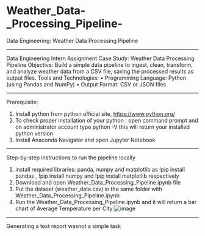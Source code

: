 # Weather_Data-_Processing_Pipeline-
Data Engineering: Weather Data Processing Pipeline 

*************
Data Engineering Intern Assignment 
Case Study: Weather Data Processing Pipeline 
Objective: Build a simple data pipeline to ingest, clean, transform, and analyze weather data from 
a CSV file, saving the processed results as output files. 
Tools and Technologies: 
• Programming Language: Python (using Pandas and NumPy) 
• Output Format: CSV or JSON files 

*************************
Prerequisite:
1. Install python from python official site, https://www.python.org/
2. To check proper installation of your python : open command prompt and on administrator account type python -V
   this will return your installed python version
3. Install Anaconda Navigator and  open Jupyter Notebook

*********************************************
Step-by-step instructions to run the pipeline locally
1. install required libraries: panda, numpy and matplotlib as !pip install pandas , !pip install numpy and !pip install matplotlib respectively
2. Download and open Weather_Data_Processing_Pipeline.ipynb file 
3. Put the dataset (weather_data.csv) in the same folder with Weather_Data_Processing_Pipeline.ipynb
4. Run the Weather_Data_Processing_Pipeline.ipynb and it will return a bar chart of Average Temperature per City
   ![image](https://github.com/user-attachments/assets/c2d086af-38f6-4de6-a2d2-058a123ded08)
 
**************************************************************
Generating a text report wasnot a simple task
